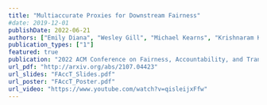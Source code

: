 ```yaml
---
title: "Multiaccurate Proxies for Downstream Fairness"
#date: 2019-12-01
publishDate: 2022-06-21
authors: ["Emily Diana", "Wesley Gill", "Michael Kearns", "Krishnaram Kenthapadi", "Aaron Roth", "Saeed Sharifi-Malvajerdi"]
publication_types: ["1"]
featured: true 
publication: "2022 ACM Conference on Fairness, Accountability, and Transparency"
url_pdf: "http://arxiv.org/abs/2107.04423"
url_slides: "FAccT_Slides.pdf"
url_poster: "FAccT_Poster.pdf"
url_video: "https://www.youtube.com/watch?v=qisleijxFfw"
---
```


